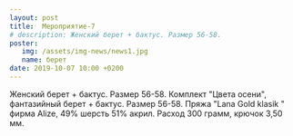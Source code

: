```yaml
---
layout: post
title:  Мероприятие-7
# description: Женский берет + бактус. Размер 56-58.
poster:
   img: /assets/img-news/news1.jpg
   name: берет
date: 2019-10-07 10:00 +0200
---
```

<p class="exp">Женский берет + бактус. Размер 56-58.  Комплект "Цвета осени", фантазийный берет + бактус. Размер 56-58. Пряжа "Lana Gold klasik " фирма Alize, 49% шерсть 51% акрил. Расход 300 грамм, крючок 3,50 мм.</p>

